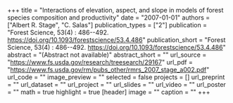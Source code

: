 +++
title = "Interactions of elevation, aspect, and slope in models of forest species composition and productivity"
date = "2007-01-01"
authors = ["Albert R. Stage", "C. Salas"]
publication_types = ["2"]
publication = "Forest Science, 53(4) : 486--492. https://doi.org/10.1093/forestscience/53.4.486"
publication_short = "Forest Science, 53(4) : 486--492. https://doi.org/10.1093/forestscience/53.4.486"
abstract = "(Abstract not available)"
abstract_short = ""
url_source = "https://www.fs.usda.gov/research/treesearch/29167"
url_pdf = "https://www.fs.usda.gov/rm/pubs_other/rmrs_2007_stage_a002.pdf"
url_code = ""
image_preview = ""
selected = false
projects = []
url_preprint = ""
url_dataset = ""
url_project = ""
url_slides = ""
url_video = ""
url_poster = ""
math = true
highlight = true
[header]
image = ""
caption = ""
+++
